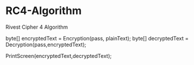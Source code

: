 # RC4-Algorithm
Rivest Cipher 4 Algorithm

byte[] encryptedText = Encryption(pass, plainText);
byte[] decryptedText = Decryption(pass,encryptedText);

PrintScreen(encryptedText,decryptedText);
